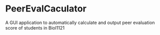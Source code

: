 # PeerEvalCaculator
A GUI application to automatically calculate and output peer evaluation score of students in Biol1121

